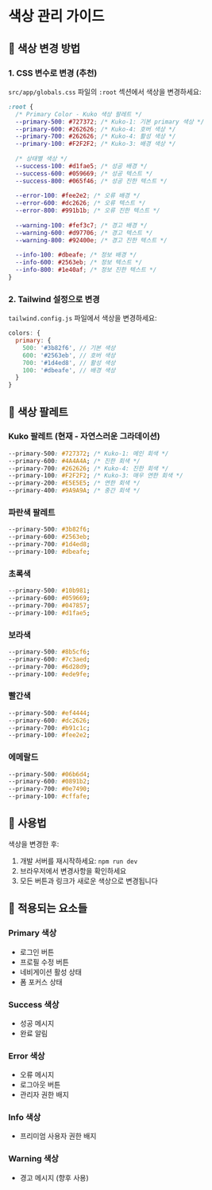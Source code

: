 # 색상 관리 가이드

## 🎨 색상 변경 방법

### 1. CSS 변수로 변경 (추천)
`src/app/globals.css` 파일의 `:root` 섹션에서 색상을 변경하세요:

```css
:root {
  /* Primary Color - Kuko 색상 팔레트 */
  --primary-500: #727372; /* Kuko-1: 기본 primary 색상 */
  --primary-600: #262626; /* Kuko-4: 호버 색상 */
  --primary-700: #262626; /* Kuko-4: 활성 색상 */
  --primary-100: #F2F2F2; /* Kuko-3: 배경 색상 */
  
  /* 상태별 색상 */
  --success-100: #d1fae5; /* 성공 배경 */
  --success-600: #059669; /* 성공 텍스트 */
  --success-800: #065f46; /* 성공 진한 텍스트 */
  
  --error-100: #fee2e2; /* 오류 배경 */
  --error-600: #dc2626; /* 오류 텍스트 */
  --error-800: #991b1b; /* 오류 진한 텍스트 */
  
  --warning-100: #fef3c7; /* 경고 배경 */
  --warning-600: #d97706; /* 경고 텍스트 */
  --warning-800: #92400e; /* 경고 진한 텍스트 */
  
  --info-100: #dbeafe; /* 정보 배경 */
  --info-600: #2563eb; /* 정보 텍스트 */
  --info-800: #1e40af; /* 정보 진한 텍스트 */
}
```

### 2. Tailwind 설정으로 변경
`tailwind.config.js` 파일에서 색상을 변경하세요:

```javascript
colors: {
  primary: {
    500: '#3b82f6', // 기본 색상
    600: '#2563eb', // 호버 색상
    700: '#1d4ed8', // 활성 색상
    100: '#dbeafe', // 배경 색상
  }
}
```

## 🌈 색상 팔레트

### Kuko 팔레트 (현재 - 자연스러운 그라데이션)
```css
--primary-500: #727372; /* Kuko-1: 메인 회색 */
--primary-600: #4A4A4A; /* 진한 회색 */
--primary-700: #262626; /* Kuko-4: 진한 회색 */
--primary-100: #F2F2F2; /* Kuko-3: 매우 연한 회색 */
--primary-200: #E5E5E5; /* 연한 회색 */
--primary-400: #9A9A9A; /* 중간 회색 */
```

### 파란색 팔레트
```css
--primary-500: #3b82f6;
--primary-600: #2563eb;
--primary-700: #1d4ed8;
--primary-100: #dbeafe;
```

### 초록색
```css
--primary-500: #10b981;
--primary-600: #059669;
--primary-700: #047857;
--primary-100: #d1fae5;
```

### 보라색
```css
--primary-500: #8b5cf6;
--primary-600: #7c3aed;
--primary-700: #6d28d9;
--primary-100: #ede9fe;
```

### 빨간색
```css
--primary-500: #ef4444;
--primary-600: #dc2626;
--primary-700: #b91c1c;
--primary-100: #fee2e2;
```

### 에메랄드
```css
--primary-500: #06b6d4;
--primary-600: #0891b2;
--primary-700: #0e7490;
--primary-100: #cffafe;
```

## 📝 사용법

색상을 변경한 후:
1. 개발 서버를 재시작하세요: `npm run dev`
2. 브라우저에서 변경사항을 확인하세요
3. 모든 버튼과 링크가 새로운 색상으로 변경됩니다

## 🎯 적용되는 요소들

### Primary 색상
- 로그인 버튼
- 프로필 수정 버튼
- 네비게이션 활성 상태
- 폼 포커스 상태

### Success 색상
- 성공 메시지
- 완료 알림

### Error 색상
- 오류 메시지
- 로그아웃 버튼
- 관리자 권한 배지

### Info 색상
- 프리미엄 사용자 권한 배지

### Warning 색상
- 경고 메시지 (향후 사용)
